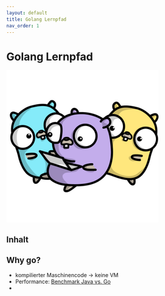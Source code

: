 ```yaml
---
layout: default
title: Golang Lernpfad
nav_order: 1
---
```


# Golang Lernpfad

<img src="images/learning_group_gophers.png" alt="learning_gophers" width="400"/>


## Inhalt 

## Why go?
- kompilierter Maschinencode -> keine VM
- Performance: [Benchmark Java vs. Go](https://benchmarksgame-team.pages.debian.net/benchmarksgame/fastest/go.html)
- 